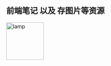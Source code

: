 ## 前端笔记 以及 存图片等资源
<p align="left"><img src="https://kinghuuu.github.io/Resource/img/lamp.png" alt="lamp" width="100"/></p>
